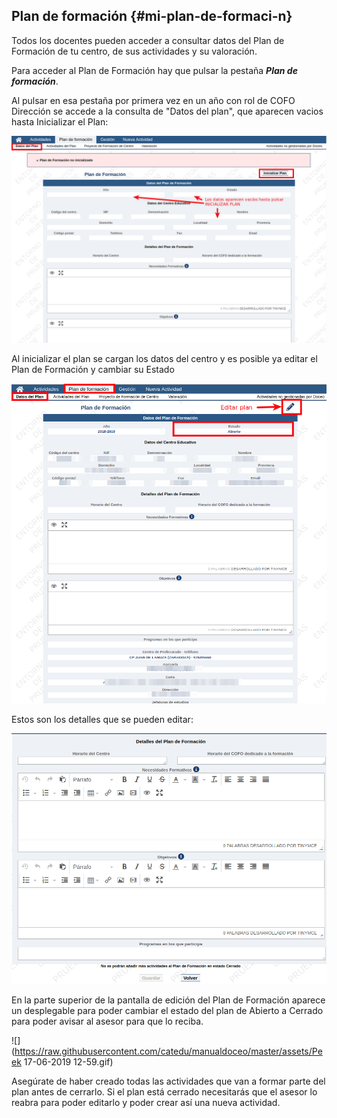 ## Plan de formación {#mi-plan-de-formaci-n}

Todos los docentes pueden acceder a consultar datos del Plan de Formación de tu centro, de sus actividades y su valoración.

Para acceder al Plan de Formación hay que pulsar la pestaña **_Plan de formación_**.

Al pulsar en esa pestaña por primera vez en un año con rol de COFO Dirección se accede a la consulta de "Datos del plan", que aparecen vacios hasta Inicializar el Plan:

![](https://raw.githubusercontent.com/catedu/manualdoceo/master/assets/Seleccion_766.png)

Al inicializar el plan se cargan los datos del centro y es posible ya editar el Plan de Formación y cambiar su Estado

![](https://raw.githubusercontent.com/catedu/manualdoceo/master/assets/Seleccion_735.png)

Estos son los detalles que se pueden editar:

![](https://raw.githubusercontent.com/catedu/manualdoceo/master/assets/Seleccion_736.png)

En la parte superior de la pantalla de edición del Plan de Formación aparece un desplegable para poder cambiar el estado del plan de Abierto a Cerrado para poder avisar al asesor para que lo reciba.

![](https://raw.githubusercontent.com/catedu/manualdoceo/master/assets/Peek 17-06-2019 12-59.gif)

Asegúrate de haber creado todas las actividades que van a formar parte del plan antes de cerrarlo. Si el plan está cerrado necesitarás que el asesor lo reabra para poder editarlo y poder crear así una nueva actividad.